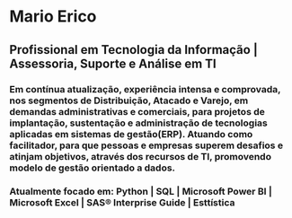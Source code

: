 <h1>Mario Erico</h1> 
<h2>Profissional em Tecnologia da Informa&ccedil;&atilde;o | Assessoria, Suporte e Análise em TI</h2>
<h3>Em contínua atualização, experiência intensa e comprovada, nos segmentos de Distribuição, Atacado e Varejo, em demandas administrativas e comerciais, para projetos de implantação, sustentação e administração de tecnologias aplicadas em sistemas de gestão(ERP). Atuando como facilitador, para que pessoas e empresas superem desafios e atinjam objetivos, atrav&eacute;s dos recursos de TI, promovendo modelo de gest&atilde;o orientado a dados.</h3>

<h3>Atualmente focado em: Python | SQL | Microsoft Power BI | Microsoft Excel | SAS® Interprise Guide | Esttística</h3>
